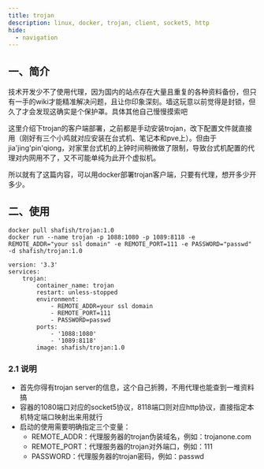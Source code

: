 ```yaml
---
title: trojan
description: linux, docker, trojan, client, socket5, http
hide:
  - navigation
---
```


## 一、简介
技术开发少不了使用代理，因为国内的站点存在大量且重复的各种资料备份，但只有一手的wiki才能精准解决问题，且让你印象深刻。墙这玩意以前觉得是封锁，但久了才会发现这确实是个保护罩。具体其他自己慢慢摸索吧

这里介绍下trojan的客户端部署，之前都是手动安装trojan，改下配置文件就直接用（刚好有三个小鸡就对应安装在台式机、笔记本和pve上）。但由于jia'jing'pin'qiong，对家里台式机的上钟时间稍微做了限制，导致台式机配置的代理对内网用不了，又不可能单纯为此开个虚拟机。

所以就有了这篇内容，可以用docker部署trojan客户端，只要有代理，想开多少开多少。

## 二、使用
``` shell
docker pull shafish/trojan:1.0
docker run --name trojan -p 1088:1080 -p 1089:8118 -e REMOTE_ADDR="your ssl domain" -e REMOTE_PORT=111 -e PASSWORD="passwd" -d shafish/trojan:1.0
```

``` shell title="docker-compose.yml"
version: '3.3'
services:
    trojan:
        container_name: trojan
        restart: unless-stopped
        environment:
            - REMOTE_ADDR=your ssl domain
            - REMOTE_PORT=111
            - PASSWORD=passwd
        ports:
            - '1088:1080'
            - '1089:8118'
        image: shafish/trojan:1.0
```

### 2.1 说明
- 首先你得有trojan server的信息，这个自己折腾，不用代理也能查到一堆资料搞
- 容器的1080端口对应的socket5协议，8118端口则对应http协议，直接指定本机特定端口映射出来用就行
- 启动的使用需要明确指定三个变量：
    - REMOTE_ADDR：代理服务器的trojan伪装域名，例如：trojanone.com
    - REMOTE_PORT：代理服务器的trojan对外端口，例如：111
    - PASSWORD：代理服务器的trojan密码，例如：passwd
